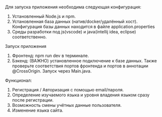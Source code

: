 Для запуска приложения необходима следующая конфигурация:

1. Установленный Node.js и npm.
2. Установленная база данных (натив/docker/удалённый хост). Конфигурация базы данных находится в файле application.properties
3. Среды разработки под js(vscode) и java(intellij idea, eclipse) соответственно.

Запуск приложения

1. Фронтенд: npm run dev в терминале.
2. Бэкенд: (ВАЖНО) установленное подключение к базе данных. Также проверьте соответствия портов фронтенда и портов в аннотации @CrossOrigin. Запуск через Main.java.

Функционал: 
1. Регистрация / Авторизация с помощью email/пароля.
2. Определение изучаемого языка и уровня владения языком сразу после регистрации.
3. Возможность смены учётных данные пользователя.
4. Изменение языка сайта.